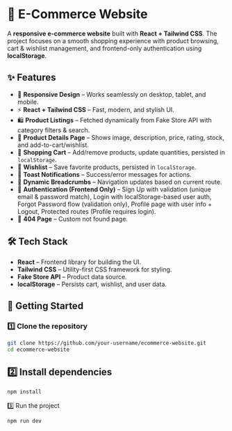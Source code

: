 # 🛒 E-Commerce Website  

A **responsive e-commerce website** built with **React + Tailwind CSS**. The project focuses on a smooth shopping experience with product browsing, cart & wishlist management, and frontend-only authentication using **localStorage**.  

## ✨ Features  
- 📱 **Responsive Design** – Works seamlessly on desktop, tablet, and mobile.  
- ⚡ **React + Tailwind CSS** – Fast, modern, and stylish UI.  
- 🛍️ **Product Listings** – Fetched dynamically from Fake Store API with category filters & search.  
- 📄 **Product Details Page** – Shows image, description, price, rating, stock, and add-to-cart/wishlist.  
- 🛒 **Shopping Cart** – Add/remove products, update quantities, persisted in `localStorage`.  
- 💖 **Wishlist** – Save favorite products, persisted in `localStorage`.  
- 🔔 **Toast Notifications** – Success/error messages for actions.  
- 🧭 **Dynamic Breadcrumbs** – Navigation updates based on current route.  
- 🔑 **Authentication (Frontend Only)** – Sign Up with validation (unique email & password match), Login with localStorage-based user auth, Forgot Password flow (validation only), Profile page with user info + Logout, Protected routes (Profile requires login).  
- 🚫 **404 Page** – Custom not found page.  

## 🛠️ Tech Stack  
- **React** – Frontend library for building the UI.  
- **Tailwind CSS** – Utility-first CSS framework for styling.  
- **Fake Store API** – Product data source.  
- **localStorage** – Persists cart, wishlist, and user data.  

## 🚀 Getting Started  

### 1️⃣ Clone the repository  
```bash
git clone https://github.com/your-username/ecommerce-website.git
cd ecommerce-website
```
## 2️⃣ Install dependencies
```bash
npm install
```
3️⃣ Run the project
```bash
npm run dev
```
